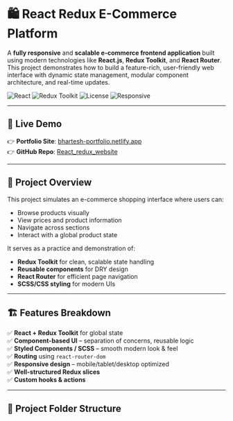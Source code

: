 # 🛍️ React Redux E-Commerce Platform

A **fully responsive** and **scalable e-commerce frontend application** built using modern technologies like **React.js**, **Redux Toolkit**, and **React Router**. This project demonstrates how to build a feature-rich, user-friendly web interface with dynamic state management, modular component architecture, and real-time updates.

![React](https://img.shields.io/badge/-React-61DAFB?style=flat-square&logo=react&logoColor=black)
![Redux Toolkit](https://img.shields.io/badge/-Redux%20Toolkit-764ABC?style=flat-square&logo=redux)
![License](https://img.shields.io/badge/License-MIT-green.svg)
![Responsive](https://img.shields.io/badge/-Responsive-blue?style=flat-square)

---

## 🔗 Live Demo

👉 **Portfolio Site**: [bhartesh-portfolio.netlify.app](https://bhartesh-portfolio.netlify.app)  
👉 **GitHub Repo**: [React_redux_website](https://github.com/BharteshGirmal/React_redux_website)

---

## 🧠 Project Overview

This project simulates an e-commerce shopping interface where users can:

- Browse products visually
- View prices and product information
- Navigate across sections
- Interact with a global product state

It serves as a practice and demonstration of:

- **Redux Toolkit** for clean, scalable state handling
- **Reusable components** for DRY design
- **React Router** for efficient page navigation
- **SCSS/CSS styling** for modern UIs

---

## 🏗️ Features Breakdown

✅ **React + Redux Toolkit** for global state  
✅ **Component-based UI** – separation of concerns, reusable logic  
✅ **Styled Components / SCSS** – smooth modern look & feel  
✅ **Routing** using `react-router-dom`  
✅ **Responsive design** – mobile/tablet/desktop optimized  
✅ **Well-structured Redux slices**  
✅ **Custom hooks & actions**

---

## 📁 Project Folder Structure

